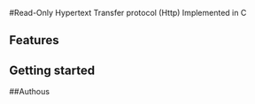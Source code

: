 #Read-Only Hypertext Transfer protocol (Http)
Implemented in C

## Features


## Getting started


##Authous



